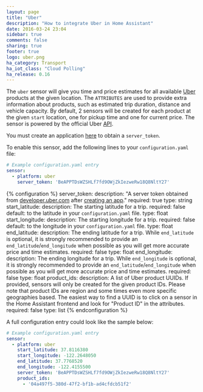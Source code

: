 ```yaml
---
layout: page
title: "Uber"
description: "How to integrate Uber in Home Assistant"
date: 2016-03-24 23:04
sidebar: true
comments: false
sharing: true
footer: true
logo: uber.png
ha_category: Transport
ha_iot_class: "Cloud Polling"
ha_release: 0.16
---
```



The `uber` sensor will give you time and price estimates for all available [Uber](https://uber.com) products at the given location. The `ATTRIBUTES` are used to provide extra information about products, such as estimated trip duration, distance and vehicle capacity. By default, 2 sensors will be created for each product at the given `start` location, one for pickup time and one for current price. The sensor is powered by the official Uber [API](https://developer.uber.com/).

You must create an application [here](https://developer.uber.com/dashboard/create) to obtain a `server_token`.

To enable this sensor, add the following lines to your `configuration.yaml` file:

```yaml
# Example configuration.yaml entry
sensor:
  - platform: uber
    server_token: 'BeAPPTDsWZSHLf7fd9OWjZkIezweRw18Q8NltY27'
```

{% configuration %}
server_token:
  description: "A server token obtained from [developer.uber.com](https://developer.uber.com) after [creating an app](https://developer.uber.com/dashboard/create)."
  required: true
  type: string
start_latitude:
  description: The starting latitude for a trip.
  required: false
  default: to the latitude in your `configuration.yaml` file.
  type: float
start_longitude:
  description: The starting longitude for a trip.
  required: false
  default: to the longitude in your `configuration.yaml` file.
  type: float
end_latitude:
  description: The ending latitude for a trip. While `end_latitude` is optional, it is strongly recommended to provide an `end_latitude`/`end_longitude` when possible as you will get more accurate price and time estimates.
  required: false
  type: float
end_longitude:
  description: The ending longitude for a trip. While `end_longitude` is optional, it is strongly recommended to provide an `end_latitude`/`end_longitude` when possible as you will get more accurate price and time estimates.
  required: false
  type: float
product_ids:
  description: A list of Uber product UUIDs. If provided, sensors will only be created for the given product IDs. Please note that product IDs are region and some times even more specific geographies based. The easiest way to find a UUID is to click on a sensor in the Home Assistant frontend and look for "Product ID" in the attributes.
  required: false
  type: list
{% endconfiguration %}

A full configuration entry could look like the sample below:

```yaml
# Example configuration.yaml entry
sensor:
  - platform: uber
    start_latitude: 37.8116380
    start_longitude: -122.2648050
    end_latitude: 37.7768520
    end_longitude: -122.4155500
    server_token: 'BeAPPTDsWZSHLf7fd9OWjZkIezweRw18Q8NltY27'
    product_ids:
      - '04a497f5-380d-47f2-bf1b-ad4cfdcb51f2'
```

